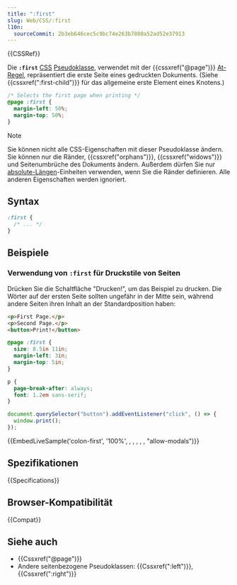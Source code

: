 ```yaml
---
title: ":first"
slug: Web/CSS/:first
l10n:
  sourceCommit: 2b3eb646cec5c9bc74e263b7880a52ad52e37913
---
```


{{CSSRef}}

Die **`:first`** [CSS](/de/docs/Web/CSS) [Pseudoklasse](/de/docs/Web/CSS/Pseudo-classes), verwendet mit der {{cssxref("@page")}} [At-Regel](/de/docs/Web/CSS/CSS_syntax/At-rule), repräsentiert die erste Seite eines gedruckten Dokuments. (Siehe {{cssxref(":first-child")}} für das allgemeine erste Element eines Knotens.)

```css
/* Selects the first page when printing */
@page :first {
  margin-left: 50%;
  margin-top: 50%;
}
```

> [!NOTE]
> Sie können nicht alle CSS-Eigenschaften mit dieser Pseudoklasse ändern. Sie können nur die Ränder, {{cssxref("orphans")}}, {{cssxref("widows")}} und Seitenumbrüche des Dokuments ändern. Außerdem dürfen Sie nur [absolute-Längen](/de/docs/Web/CSS/length#absolute_length_units)-Einheiten verwenden, wenn Sie die Ränder definieren. Alle anderen Eigenschaften werden ignoriert.

## Syntax

```css
:first {
  /* ... */
}
```

## Beispiele

### Verwendung von `:first` für Druckstile von Seiten

Drücken Sie die Schaltfläche "Drucken!", um das Beispiel zu drucken. Die Wörter auf der ersten Seite sollten ungefähr in der Mitte sein, während andere Seiten ihren Inhalt an der Standardposition haben:

```html live-sample___colon-first
<p>First Page.</p>
<p>Second Page.</p>
<button>Print!</button>
```

```css live-sample___colon-first
@page :first {
  size: 8.5in 11in;
  margin-left: 3in;
  margin-top: 5in;
}

p {
  page-break-after: always;
  font: 1.2em sans-serif;
}
```

```js live-sample___colon-first
document.querySelector("button").addEventListener("click", () => {
  window.print();
});
```

{{EmbedLiveSample('colon-first', '100%', , , , , , "allow-modals")}}

## Spezifikationen

{{Specifications}}

## Browser-Kompatibilität

{{Compat}}

## Siehe auch

- {{Cssxref("@page")}}
- Andere seitenbezogene Pseudoklassen: {{Cssxref(":left")}}, {{Cssxref(":right")}}

